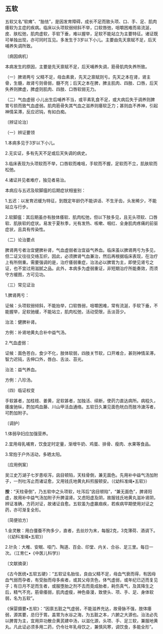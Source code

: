 ## 五软

五软又名“软瘫”、“胎怯”，是因发育障碍，成长不足而致头项、口、手、足、肌肉痿软为主症的疾病。临床以头项软弱倾斜不举，口软唇弛，咀嚼困难而易流涎，皮、肤松弛，肌肉虚软，手软下垂，难以握举，足软不能站立为主要特征。诸证既可单独出现，亦可同时互见。多发生于3岁以下小儿。主要由先天禀赋不足，后天哺养失调所致。

〔病因病机〕

本病发生的原因，主要是先天禀赋不足，后天哺养失调，筋骨肌肉失养所致。

（一）脾肾两亏  父精不足，母血素衰，先天之禀赋则亏。先天之本在肾，肾主骨，生髓，故肾亏则骨弱，髓不充；后天之本在脾，脾主肌肉、四肢、口唇，后天失养则脾虚，脾虚则肌肉、四肢、口唇软弱无力。

（二）气血虚弱  小儿出生后哺养不当，或平素乳食不足，或大病后失于调养则脾胃亏损而致气血虚弱。肌肉筋骨失其气血之滋养则痿软乏力；甚则血不养神，引起神情呆滞，反应迟钝，有如白痴。

〔辨证论治〕

（一）辨证要领

1.本病多见于3岁以下小儿。

2.无实证，多有先天不足或后天失调的病史。

3.临床表现为头项软而不举，口唇软而难咀，手软而不握，足软而不立，肌肤软而松弛。

4.诸证并见者难疗，独见者易治。

本病应与五迟及软脚瘟的后期症状相鉴别：

1.五迟：以发育迟缓为特征，到既定年龄仍不能讲话、不生牙齿，头发稀少，不能站立与行步。

2.软脚瘟：其后期虽亦有肢体痿软、肌肉松弛，但以下肢多见，且无头项软、口唇软、肌肤软的症状。易发于夏秋季，光有发热、咳嗽、咽红、全身肌肉疼痛的前驱症状，且具有传染性。

（二）论治要点

脾肾两亏者治宜健脾补肾，气血虚弱者治宜益气养血。临床虽以脾肾两亏为多见，但二证又往往交络互织，因此，必须脾肾气血兼治，然后再根据临床表现，在治疗上有所侧重。需要强调的是，治疗痿弱重症，治法必以脾胃为主，即使见肾亏之证，也不宜过用滋腻之品。此外，本病多为虚弱重证，非短期治疗所能奏效，而须守方缓图，方可见功。

（三）常见证治

1.脾肾两亏：

证候：头项软弱倾斜，不能抬举，口软唇弱，咀嚼困难，常有流涎，手软下垂，不能握举，足软驰缓，不能站立，肌肉松弛，活动受限，舌淡苔少。

治法：健脾补肾。

方例：补肾地黄丸合补中益气汤。

2.气血虚弱：

证候：面色苍白，食少不化，肢体软弱，四肢关节软，口开难合，甚则神情呆滞，智力迟钝，舌伸口外，唇白、舌淡、苔光。

治法：益气养血。

方例：八珍汤。

（四）临证权变

手软甚者，加桂枝、姜黄，足软甚者，加独活、续断，使药力直达病所。病程久，痿废驰纵，酌加鸡血藤、川山甲活血通络。五软日久兼见面色㿠白而肢冷溏泻者，可酌加附子。

〔调护〕

1.体弱孕妇应加强营养。

2.宜用母乳哺育，饮食定时定量，渐增牛奶、鸡蛋、排骨、瘦肉、水果等食品。

3.常抱于户外活动，多晒太阳。

〔应用例案〕

吴江史万湖子七岁患呕泻，囟目顿陷，天柱骨倒，兼无面色。先用补中益气汤加附子，一剂吐泻止而诸证愈，又用钱氏地黄丸料煎服顿安。（《幼科准绳•五软》）

**按**：“天柱骨倒”，乃五软中之头项软，吐泻后“囟目顿陷”，“兼无面色”，脾肾阳虚，故用补中益气汤加附子升脾温肾。又虑阳虚及阴，故服钱氏地黄丸滋补肾阴，辨证准确，方药对证，故诸证自愈。五软虽为虚羸痼疾，若疾病早期使用对证之药，亦可渐复全形。

〔简便验方〕

1.金灵散：用白僵蚕不拘多少，直者，去丝炒为末，每服2克，3克薄荷、酒调下。（《幼科准绳•五软》）

2.针灸：大椎、安眠、哑门、陶道、百会、印堂、内关、合谷、足三里。每日一次。（江育仁•《中医儿科学》）

〔文献摘录〕

《古今医统•五软五硬》：“五软证名胎怯，良由父精不足，母血气衰而得，有因母血气弱而孕者，有受胎而母多疾者，或其父母贪色，体气虚弱，或年纪已迈而复见子；有日月不足而生者，或服堕胎之剂不去而竟成胎者，耗伤真气，及其降生之后，精气不充，筋骨痿弱，肌肉虚瘦，神色昏漫，致使头、项、手、足、身体软弱，名为五软”。

《保婴摄要•五软》：“因禀五脏之气虚弱，不能滋养充达，故骨脉不强，肢体痿弱，源其要，总归于胃。盖胃为水谷之海，为五脏之本，六腑之大源也。治法必先以脾胃为主，宜用异功散合黄芪建中汤，以滋化源，头项、手、足三软，兼服地黄丸。凡此证必须多用二药，仍令壮年乳母饮之，兼慎风寒，调饮食，多能全形”。
